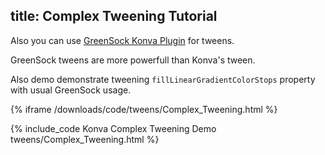 title: Complex Tweening Tutorial
---

Also you can use [GreenSock Konva Plugin](https://github.com/konvajs/greensock-plugin) for tweens.

GreenSock tweens are more powerfull than Konva's tween.

Also demo demonstrate tweening `fillLinearGradientColorStops` property with usual GreenSock usage.

{% iframe /downloads/code/tweens/Complex_Tweening.html %}

{% include_code Konva Complex Tweening Demo tweens/Complex_Tweening.html %}

